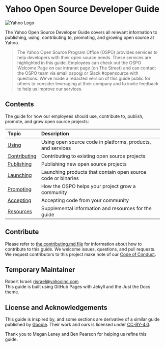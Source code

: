 # Yahoo Open Source Developer Guide

![Yahoo Logo](https://github.com/Yahoo/oss-guide/blob/master/assets/VZM-OSG-Web.jpg?raw=true)

The Yahoo Open Source Developer Guide covers all relevant information to publishing, using, contributing to, promoting, and growing open source at Yahoo. 

> The Yahoo Open Source Program Office (OSPO) provides services to help developers with their open source needs. These services are highlighted in this guide. Employees can check out the OSPO Welcome Page on our intranet page (on The Street) and can contact the OSPO team via email ospo@ or Slack #opensource with questions. We've made a redacted version of this guide public for others to consider leveraging at their company and to invite feedback to help us improve our services.


## Contents

The guide for how our employees should use, contribute to, publish, promote, and grow open source projects:

| Topic     | Description          | 
| :------------- |:-------------| 
| [Using](/oss-guide/docs/using/using.html) | Using open source code in platforms, products, and services | 
| [Contributing](/oss-guide/docs/contributing/contributing.html) | Contributing to existing open source projects  |
| [Publishing](/oss-guide/docs/publishing/publish.html) |  Publishing new open source projects | 
| [Launching](/oss-guide/docs/launching/mobile.html) | Launching products that contain open source code or binaries | 
| [Promoting](/oss-guide/docs/promoting/support.html) | How the OSPO helps your project grow a community | 
| [Accepting](/oss-guide/docs/accepting/accepting.html) | Accepting code from your community | 
| [Resources](/oss-guide/docs/resources/resources.html) | Supplemental information and resources for the guide | 


## Contribute

Please refer to [the contributing.md file](https://github.com/Yahoo/oss-guide/blob/master/Contributing.md) for information about how to contribute to this guide. We welcome issues, questions, and pull requests. We request contributors to this project make note of our [Code of Conduct](https://github.com/Yahoo/oss-guide/blob/master/Code-of-conduct.md). 

## Temporary Maintainer
Robert Israel: risrael@yahooinc.com <br>
This guide is built using GitHub Pages with Jekyll and the Just the Docs theme. 

## License and Acknowledgements

This guide is inspired by, and some sections are derivative of a similar guide published by [Google](https://opensource.google.com/docs/using/license/). Their work and ours is licensed under [CC-BY-4.0](https://creativecommons.org/licenses/by/4.0/). 

Thank you to Megan Leney and Ben Pearson for helping us refine this guide. 

